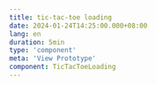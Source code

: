 ```yaml
---
title: tic-tac-toe loading
date: 2024-01-24T14:25:00.000+08:00
lang: en
duration: 5min
type: 'component'
meta: 'View Prototype'
component: TicTacToeLoading
---
```


<Title />

<TicTacToeLoading />

